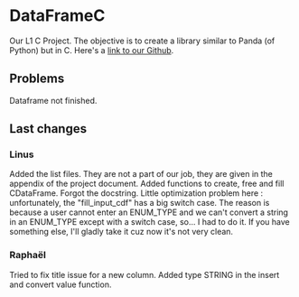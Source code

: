 # DataFrameC

Our L1 C Project. The objective is to create a library similar to Panda (of Python) but in C.
Here's a [link to our Github](https://github.com/Fullbust505/CDataFrame).

## Problems

Dataframe not finished.

## Last changes

### Linus

Added the list files. They are not a part of our job, they are given in the appendix of the project document.
Added functions to create, free and fill CDataFrame. Forgot the docstring.
Little optimization problem here : unfortunately, the "fill_input_cdf" has a big switch case. The reason is because a user cannot enter an ENUM_TYPE and we can't convert a string in an ENUM_TYPE except with a switch case, so... I had to do it. If you have something else, I'll gladly take it cuz now it's not very clean.

### Raphaël

Tried to fix title issue for a new column.
Added type STRING in the insert and convert value function.
